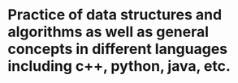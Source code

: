 # Practice of data structures and algorithms as well as general concepts in different languages including c++, python, java, etc.
